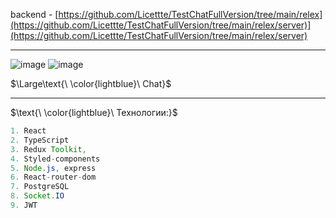 backend - [https://github.com/Licettte/TestChatFullVersion/tree/main/relex](https://github.com/Licettte/TestChatFullVersion/tree/main/relex/server)](https://github.com/Licettte/TestChatFullVersion/tree/main/relex/server)
____

![image](https://github.com/Licettte/testChat/assets/80988747/c3dcbbb1-1947-4dce-84d1-cd117a4f785a)
![image](https://github.com/Licettte/testChat/assets/80988747/81934001-9df5-462b-9e05-04075714c8eb)


$\Large\text{\ \color{lightblue}\ Chat}$
____

$\text{\ \color{lightblue}\   Технологии:\}$  

```java
1. React
2. TypeScript
3. Redux Toolkit, 
4. Styled-components
5. Node.js, express
6. React-router-dom
7. PostgreSQL
8. Socket.IO
9. JWT
```
